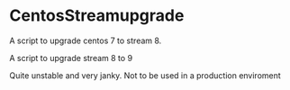 # CentosStreamupgrade

A script to upgrade centos 7 to stream 8.

A script to upgrade stream 8 to 9

Quite unstable and very janky. Not to be used in a production enviroment
